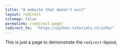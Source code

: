 ```yaml
---
title: "A website that doesn't exit"
layout: redirect
sitemap: false
permalink: /redirect-page/
redirect_to:  "https://python-tutorials.nl/info/"
---
```

This is just a page to demonstrate the `redirect`-layout, 